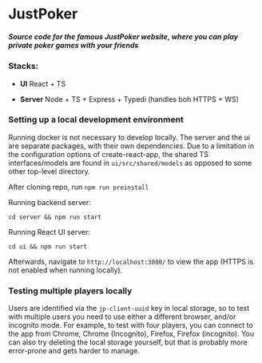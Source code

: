 # JustPoker

##### Source code for the famous JustPoker website, where you can play private poker games with your friends


### Stacks:

- **UI** React + TS 

- **Server** Node + TS + Express + Typedi (handles boh HTTPS + WS)


### Setting up a local development environment
Running docker is not necessary to develop locally.
The server and the ui are separate packages, with their own dependencies.
Due to a limitation in the configuration options of create-react-app, the shared TS interfaces/models are found in `ui/src/shared/models` as opposed to some other top-level directory.

After cloning repo, run
`npm run preinstall`

Running backend server:
```
cd server && npm run start
```

Running React UI server:
```
cd ui && npm run start
```

Afterwards, navigate to `http://localhost:3000/` to view the app (HTTPS is not enabled when running locally).
### Testing multiple players locally
Users are identified via the `jp-client-uuid` key in local storage, so to test with multiple users you need to use either a different browser, and/or incognito mode. For example, to test with four players, you can connect to the app from Chrome, Chrome (Incognito), Firefox, Firefox (incognito). You can also try deleting the local storage yourself, but that is probably more error-prone and gets harder to manage.


